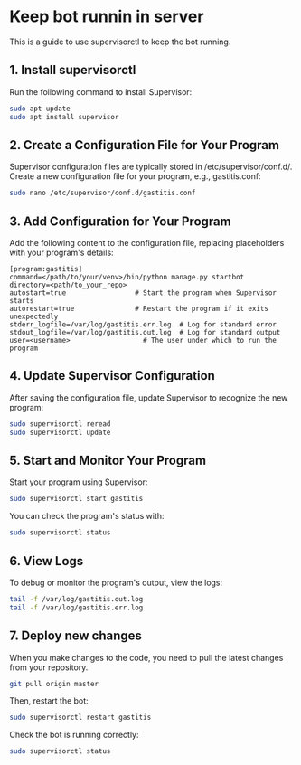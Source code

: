 # Keep bot runnin in server

This is a guide to  use supervisorctl to keep the bot running.

## 1. Install supervisorctl

Run the following command to install Supervisor:

```bash
sudo apt update
sudo apt install supervisor
```

## 2. Create a Configuration File for Your Program
Supervisor configuration files are typically stored in /etc/supervisor/conf.d/. 
Create a new configuration file for your program, e.g., gastitis.conf:

```bash
sudo nano /etc/supervisor/conf.d/gastitis.conf
```

## 3. Add Configuration for Your Program
Add the following content to the configuration file, replacing placeholders with your program's details:

```
[program:gastitis]
command=</path/to/your/venv>/bin/python manage.py startbot
directory=<path/to_your_repo>
autostart=true                 # Start the program when Supervisor starts
autorestart=true               # Restart the program if it exits unexpectedly
stderr_logfile=/var/log/gastitis.err.log  # Log for standard error
stdout_logfile=/var/log/gastitis.out.log  # Log for standard output
user=<username>                  # The user under which to run the program
```
## 4. Update Supervisor Configuration
After saving the configuration file, update Supervisor to recognize the new program:

```bash
sudo supervisorctl reread
sudo supervisorctl update
```

## 5. Start and Monitor Your Program
Start your program using Supervisor:

```bash
sudo supervisorctl start gastitis
```

You can check the program's status with:

```bash
sudo supervisorctl status
```

## 6. View Logs
To debug or monitor the program's output, view the logs:

```bash
tail -f /var/log/gastitis.out.log
tail -f /var/log/gastitis.err.log
```

## 7. Deploy new changes

When you make changes to the code, you need to pull the latest changes from your repository.
```bash
git pull origin master
```

Then, restart the bot:

```bash
sudo supervisorctl restart gastitis
```

Check the bot is running correctly:

```bash
sudo supervisorctl status
```

